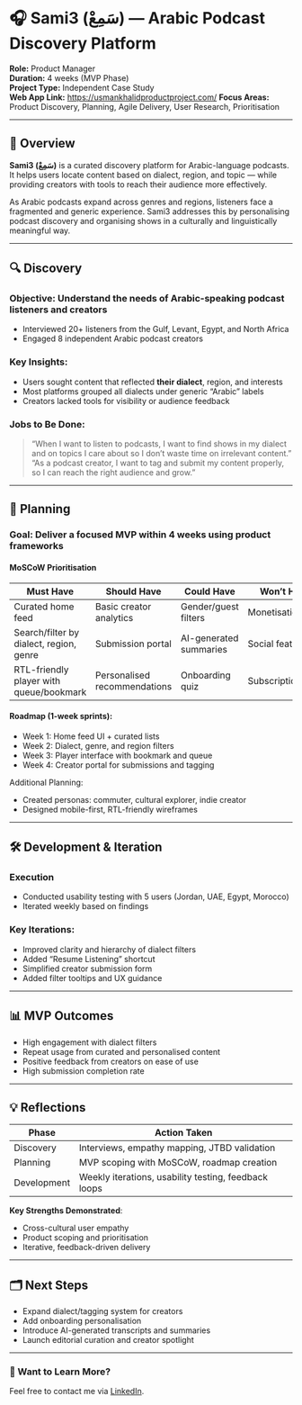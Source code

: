 # 🎧 Sami3 (سَمِعْ) — Arabic Podcast Discovery Platform

**Role:** Product Manager  
**Duration:** 4 weeks (MVP Phase)  
**Project Type:** Independent Case Study  
**Web App Link:** https://usmankhalidproductproject.com/
**Focus Areas:** Product Discovery, Planning, Agile Delivery, User Research, Prioritisation

---

## 🧩 Overview

**Sami3 (سَمِعْ)** is a curated discovery platform for Arabic-language podcasts. It helps users locate content based on dialect, region, and topic — while providing creators with tools to reach their audience more effectively.

As Arabic podcasts expand across genres and regions, listeners face a fragmented and generic experience. Sami3 addresses this by personalising podcast discovery and organising shows in a culturally and linguistically meaningful way.

---

## 🔍 Discovery

### Objective: Understand the needs of Arabic-speaking podcast listeners and creators

- Interviewed 20+ listeners from the Gulf, Levant, Egypt, and North Africa
- Engaged 8 independent Arabic podcast creators

### Key Insights:
- Users sought content that reflected **their dialect**, region, and interests
- Most platforms grouped all dialects under generic “Arabic” labels
- Creators lacked tools for visibility or audience feedback

### Jobs to Be Done:
> “When I want to listen to podcasts, I want to find shows in my dialect and on topics I care about so I don’t waste time on irrelevant content.”  
> “As a podcast creator, I want to tag and submit my content properly, so I can reach the right audience and grow.”

---

## 🧭 Planning

### Goal: Deliver a focused MVP within 4 weeks using product frameworks

#### MoSCoW Prioritisation

| Must Have                                    | Should Have                  | Could Have                | Won’t Have (Yet)       |
|---------------------------------------------|------------------------------|---------------------------|------------------------|
| Curated home feed                           | Basic creator analytics      | Gender/guest filters      | Monetisation tools     |
| Search/filter by dialect, region, genre     | Submission portal            | AI-generated summaries    | Social features        |
| RTL-friendly player with queue/bookmark     | Personalised recommendations | Onboarding quiz           | Subscriptions/paywalls |

#### Roadmap (1-week sprints):
- Week 1: Home feed UI + curated lists
- Week 2: Dialect, genre, and region filters
- Week 3: Player interface with bookmark and queue
- Week 4: Creator portal for submissions and tagging

Additional Planning:
- Created personas: commuter, cultural explorer, indie creator
- Designed mobile-first, RTL-friendly wireframes

---

## 🛠 Development & Iteration

### Execution

- Conducted usability testing with 5 users (Jordan, UAE, Egypt, Morocco)
- Iterated weekly based on findings

### Key Iterations:
- Improved clarity and hierarchy of dialect filters
- Added “Resume Listening” shortcut
- Simplified creator submission form
- Added filter tooltips and UX guidance

---

## 📊 MVP Outcomes

- High engagement with dialect filters
- Repeat usage from curated and personalised content
- Positive feedback from creators on ease of use
- High submission completion rate

---

## 💡 Reflections

| Phase       | Action Taken                                      |
|------------|----------------------------------------------------|
| Discovery   | Interviews, empathy mapping, JTBD validation      |
| Planning    | MVP scoping with MoSCoW, roadmap creation         |
| Development | Weekly iterations, usability testing, feedback loops |

**Key Strengths Demonstrated**:
- Cross-cultural user empathy
- Product scoping and prioritisation
- Iterative, feedback-driven delivery

---

## 🗂 Next Steps

- Expand dialect/tagging system for creators
- Add onboarding personalisation
- Introduce AI-generated transcripts and summaries
- Launch editorial curation and creator spotlight

---

### 📌 Want to Learn More?

Feel free to contact me via [LinkedIn](https://www.linkedin.com/in/usman-khalid-8b490516b/). 

